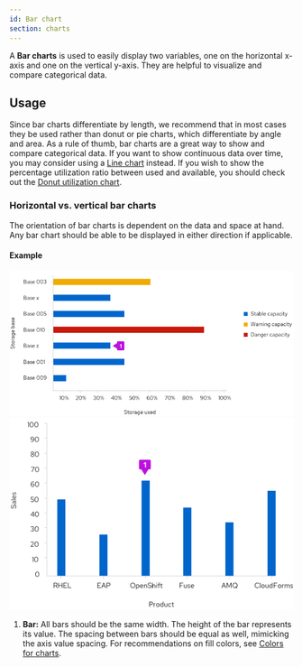 ```yaml
---
id: Bar chart
section: charts
---
```

A **Bar charts** is used to easily display two variables, one on the horizontal x-axis and one on the vertical y-axis. They are helpful to visualize and compare categorical data.

## Usage
Since bar charts differentiate by length, we recommend that in most cases they be used rather than donut or pie charts, which differentiate by angle and area. As a rule of thumb, bar charts are a great way to show and compare categorical data. If you want to show continuous data over time, you may consider using a [Line chart](/charts/line-chart) instead. If you wish to show the percentage utilization ratio between used and available, you should check out the [Donut utilization chart](/charts/donut-utilization-chart).

### Horizontal vs. vertical bar charts

The orientation of bar charts is dependent on the data and space at hand. Any bar chart should be able to be displayed in either direction if applicable.

#### Example
<img src="./img/horizontal-bar-chart.png" alt="Horizontal bar chart" width="737"/>

<br/>

<img src="./img/vertical-bar-chart.png" alt="Vertical bar chart" width="559"/>

1. **Bar:** All bars should be the same width. The height of the bar represents its value. The spacing between bars should be equal as well, mimicking the axis value spacing. For recommendations on fill colors, see [Colors for charts](/guidelines/colors-for-charts).
